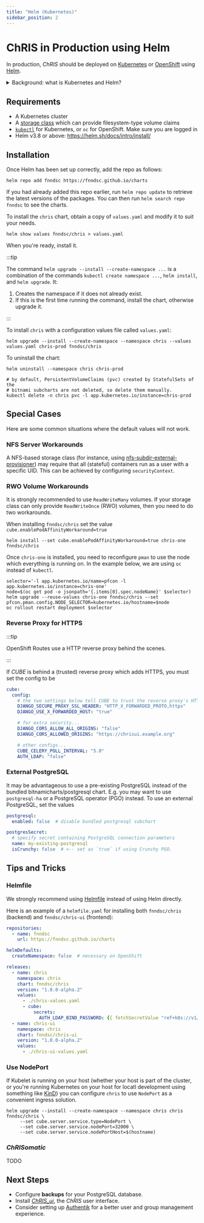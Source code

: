```yaml
---
title: "Helm (Kubernetes)"
sidebar_position: 2
---
```


# ChRIS in Production using Helm

In production, _ChRIS_ should be deployed on [Kubernetes](https://kubernetes.io)
or [OpenShift](https://www.redhat.com/en/technologies/cloud-computing/openshift)
using [Helm](https://helm.sh/).

<details>
<summary>Background: what is Kubernetes and Helm?</summary>
<p>
Kubernetes coordinates how containers run on a cluster of computers working together.
Even in the case of a single-machine <em>ChRIS</em> deployment, using Kubernetes is
still recommended for production because it is a standard solution for container management.
</p>
<p>
Helm is often described as a package manager for Kubernetes. It uses templates from
third-party repositories to create Kubernetes resources, such as services and deployments.
</p>
</details>

## Requirements

- A Kubernetes cluster
- A [storage class](https://kubernetes.io/docs/concepts/storage/storage-classes/) which can provide
  filesystem-type volume claims
- [`kubectl`](https://kubernetes.io/docs/reference/kubectl/) for Kubernetes, or
  `oc` for OpenShift. Make sure you are logged in
- Helm v3.8 or above: https://helm.sh/docs/intro/install/

## Installation

Once Helm has been set up correctly, add the repo as follows:

```shell
helm repo add fnndsc https://fnndsc.github.io/charts
```

If you had already added this repo earlier, run `helm repo update` to retrieve
the latest versions of the packages. You can then run `helm search repo fnndsc` to see the charts.

To install the `chris` chart, obtain a copy of `values.yaml` and modify it to suit your needs.

```shell
helm show values fnndsc/chris > values.yaml
```

When you're ready, install it.

:::tip

The command `helm upgrade --install --create-namespace ...` is a combination of the commands
`kubectl create namespace ...`, `helm install`, and `helm upgrade`. It:

1. Creates the namespace if it does not already exist.
2. If this is the first time running the command, install the chart, otherwise upgrade it.

:::

To install `chris` with a configuration values file called `values.yaml`:

```shell
helm upgrade --install --create-namespace --namespace chris --values values.yaml chris-prod fnndsc/chris
```

To uninstall the chart:

```shell
helm uninstall --namespace chris chris-prod

# by default, PersistentVolumeClaims (pvc) created by StatefulSets of the
# bitnami subcharts are not deleted, so delete them manually.
kubectl delete -n chris pvc -l app.kubernetes.io/instance=chris-prod
```

## Special Cases

Here are some common situations where the default values will not work.

### NFS Server Workarounds

A NFS-based storage class (for instance, using [nfs-subdir-external-provisioner](https://github.com/kubernetes-sigs/nfs-subdir-external-provisioner))
may require that all (stateful) containers run as a user with a specific UID. This can be achieved by configuring `securityContext`.

### RWO Volume Workarounds

It is strongly recommended to use `ReadWriteMany` volumes. If your storage class can only provide
`ReadWriteOnce` (RWO) volumes, then you need to do two workarounds.

When installing `fnndsc/chris` set the value `cube.enablePodAffinityWorkaround=true`

```shell
helm install --set cube.enablePodAffinityWorkaround=true chris-one fnndsc/chris
```

Once `chris-one` is installed, you need to reconfigure `pman` to use the node which
everything is running on. In the example below, we are using `oc` instead of `kubectl`.

```shell
selector='-l app.kubernetes.io/name=pfcon -l app.kubernetes.io/instance=chris-one'
node=$(oc get pod -o jsonpath='{.items[0].spec.nodeName}' $selector)
helm upgrade --reuse-values chris-one fnndsc/chris --set pfcon.pman.config.NODE_SELECTOR=kubernetes.io/hostname=$node
oc rollout restart deployment $selector
```

### Reverse Proxy for HTTPS

:::tip

OpenShift Routes use a HTTP reverse proxy behind the scenes.

:::

If _CUBE_ is behind a (trusted) reverse proxy which adds HTTPS, you must set the config to be

```yaml
cube:
  config:
    # the two settings below tell CUBE to trust the reverse proxy's HTTPS headers
    DJANGO_SECURE_PROXY_SSL_HEADER: "HTTP_X_FORWARDED_PROTO,https"
    DJANGO_USE_X_FORWARDED_HOST: "true"

    # for extra security...
    DJANGO_CORS_ALLOW_ALL_ORIGINS: "false"
    DJANGO_CORS_ALLOWED_ORIGINS: "https://chrisui.example.org"

    # other configs...
    CUBE_CELERY_POLL_INTERVAL: "5.0"
    AUTH_LDAP: "false"
```

### External PostgreSQL

It may be advantageous to use a pre-existing PostgreSQL instead of the bundled bitnamicharts/postgresql chart.
E.g. you may want to use `postgresql-ha` or a PostgreSQL operator (PGO) instead.
To use an external PostgreSQL, set the values

```yaml
postgresql:
  enabled: false  # disable bundled postgresql subchart

postgresSecret:
  # specify secret containing PostgreSQL connection parameters
  name: my-existing-postgresql
  isCrunchy: false  # <-- set as `true` if using Crunchy PGO.
```

## Tips and Tricks

### Helmfile

We strongly recommend using [Helmfile](https://helmfile.readthedocs.io) instead of using Helm directly.

Here is an example of a `helmfile.yaml` for installing both `fnndsc/chris` (backend) and `fnndsc/chris-ui` (frontend):

```yaml
repositories:
  - name: fnndsc
    url: https://fnndsc.github.io/charts

helmDefaults:
  createNamespace: false  # necessary on OpenShift

releases:
  - name: chris
    namespace: chris
    chart: fnndsc/chris
    version: "1.0.0-alpha.2"
    values:
      - ./chris-values.yaml
      - cube:
          secrets:
            AUTH_LDAP_BIND_PASSWORD: {{ fetchSecretValue "ref+k8s://v1/Secret/chris/ldapservice/bind-password" | quote }}
  - name: chris-ui
    namespace: chris
    chart: fnndsc/chris-ui
    version: "1.0.0-alpha.2"
    values:
      - ./chris-ui-values.yaml
```

### Use NodePort

If Kubelet is running on your host (whether your host is part of the cluster, or you're running
Kubernetes on your host for locatl development using something like [KinD](https://kind.sigs.k8s.io/))
you can configure `chris` to use `NodePort` as a convenient ingress solution.

```shell
helm upgrade --install --create-namespace --namespace chris chris fnndsc/chris \
     --set cube.server.service.type=NodePort \
     --set cube.server.service.nodePort=32000 \
     --set cube.server.service.nodePortHost=$(hostname)
```

### _ChRISomatic_

TODO

## Next Steps

- Configure **backups** for your PostgreSQL database.
- Install [_ChRIS\_ui_](./chris_ui.md), the _ChRIS_ user interface.
- Consider setting up [Authentik](/docs/admin/authentik-ldap.md) for a better user and group management experience.

